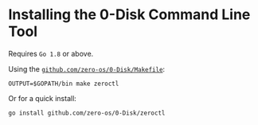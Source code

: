 # Installing the 0-Disk Command Line Tool

Requires `Go 1.8` or above.

Using the [`github.com/zero-os/0-Disk/Makefile`](../Makefile):

```
OUTPUT=$GOPATH/bin make zeroctl
```

Or for a quick install:

```
go install github.com/zero-os/0-Disk/zeroctl
```
